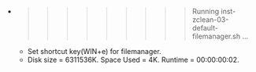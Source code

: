 * >>>>>>>>> Running inst-zclean-03-default-filemanager.sh ...
  * Set shortcut key(WIN+e) for filemanager.
  * Disk size = 6311536K. Space Used = 4K. Runtime = 00:00:00:02.
